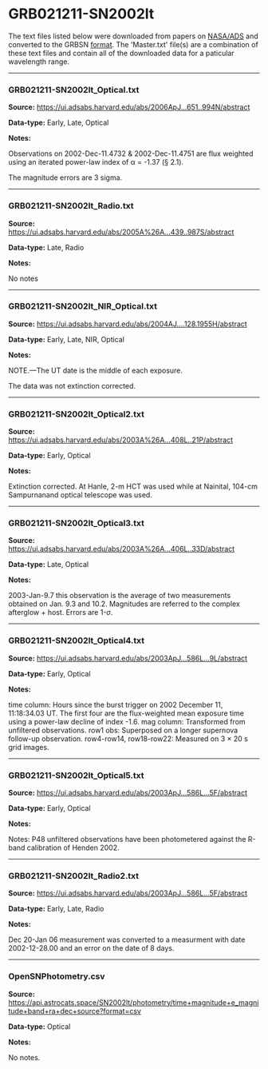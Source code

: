 # GRB021211-SN2002lt

The text files listed below were downloaded from papers on [NASA/ADS](https://ui.adsabs.harvard.edu) and converted to the GRBSN [format](https://github.com/GabrielF98/GRBSNWebtool/tree/master/Webtool/static/SourceData). The 'Master.txt' file(s) are a combination of these text files and contain all of the downloaded data for a paticular wavelength range.

***

### GRB021211-SN2002lt_Optical.txt

**Source:** https://ui.adsabs.harvard.edu/abs/2006ApJ...651..994N/abstract

**Data-type:** Early, Late, Optical

**Notes:**

Observations on 2002-Dec-11.4732 & 2002-Dec-11.4751 are flux weighted using an iterated power-law index of α = -1.37 (§ 2.1).

The magnitude errors are 3 sigma.


***

### GRB021211-SN2002lt_Radio.txt

**Source:** https://ui.adsabs.harvard.edu/abs/2005A%26A...439..987S/abstract

**Data-type:** Late, Radio

**Notes:**

No notes


***

### GRB021211-SN2002lt_NIR_Optical.txt

**Source:** https://ui.adsabs.harvard.edu/abs/2004AJ....128.1955H/abstract

**Data-type:** Early, Late, NIR, Optical

**Notes:**

NOTE.—The UT date is the middle of each exposure. 

The data was not extinction corrected.


***

### GRB021211-SN2002lt_Optical2.txt

**Source:** https://ui.adsabs.harvard.edu/abs/2003A%26A...408L..21P/abstract

**Data-type:** Early, Optical

**Notes:**

Extinction corrected. 
At Hanle, 2-m HCT was used while at Nainital, 104-cm Sampurnanand optical telescope was used.


***

### GRB021211-SN2002lt_Optical3.txt

**Source:** https://ui.adsabs.harvard.edu/abs/2003A%26A...406L..33D/abstract

**Data-type:** Late, Optical

**Notes:**

2003-Jan-9.7 this observation is the average of two measurements obtained on Jan. 9.3 and 10.2.
Magnitudes are referred to the complex afterglow + host. Errors are 1-$\sigma$.


***

### GRB021211-SN2002lt_Optical4.txt

**Source:** https://ui.adsabs.harvard.edu/abs/2003ApJ...586L...9L/abstract

**Data-type:** Early, Optical

**Notes:**

time column: Hours since the burst trigger on 2002 December 11, 11:18:34.03 UT. The first four are the flux-weighted mean exposure time using a power-law decline of index -1.6.
mag column: Transformed from unfiltered observations.
row1 obs: Superposed on a longer supernova follow-up observation.
row4-row14, row18-row22:  Measured on 3 × 20 s grid images.


***

### GRB021211-SN2002lt_Optical5.txt

**Source:** https://ui.adsabs.harvard.edu/abs/2003ApJ...586L...5F/abstract

**Data-type:** Early, Optical

**Notes:**

Notes: P48 unfiltered observations have been photometered against the R-band calibration of Henden 2002.


***

### GRB021211-SN2002lt_Radio2.txt

**Source:** https://ui.adsabs.harvard.edu/abs/2003ApJ...586L...5F/abstract

**Data-type:** Early, Late, Radio

**Notes:**

Dec 20-Jan 06 measurement was converted to a measurment with date 2002-12-28.00 and an error on the date of 8 days.


***

### OpenSNPhotometry.csv

**Source:** https://api.astrocats.space/SN2002lt/photometry/time+magnitude+e_magnitude+band+ra+dec+source?format=csv

**Data-type:** Optical

**Notes:**

No notes.
